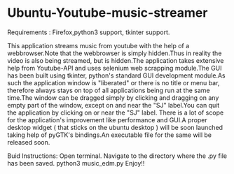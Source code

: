 # Ubuntu-Youtube-music-streamer

Requirements : Firefox,python3 support, tkinter support.

This application streams music from youtube with the help of a webbrowser.Note that the webbrowser is simply hidden.Thus in reality the video is also being streamed, but is hidden.The application takes extensive help from Youtube-API and uses selenium web scrapping module.The GUI has been built using tkinter, python's standard GUI development module.As such the application window is "liberated" or there is no title or menu bar, therefore always stays on top of all applications being run at the same time.The window can be dragged simply by clicking and dragging on any empty part of the window, except on and near the "SJ" label.You can quit the application by clicking on or near the "SJ" label.
There is a lot of scope for the application's improvement like performance and GUI.A proper desktop widget ( that sticks on the ubuntu desktop ) will be soon launched taking help of pyGTK's bindings.An executable file for the same will be released soon.

Buid Instructions:
    Open terminal.
    Navigate to the directory where the .py file has been saved.
    python3 music_edm.py
    Enjoy!!
